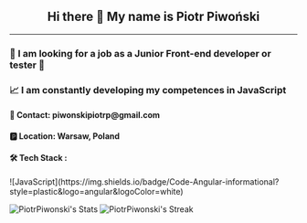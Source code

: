<p align="center">
 <h2 align="center"> Hi there 👋 My name is Piotr Piwoński</h2>
</p>
<hr>
<h3 align="left">👀 I am looking for a job as a Junior Front-end developer or tester 👀</h3>

<h3 align="left">📈 I am constantly developing my competences in JavaScript</h3>

<h4 align="left"> 📧 Contact: piwonskipiotrp@gmail.com </h3> 

<h4 align="left">🅿 Location: Warsaw, Poland</h4>

<h4>🛠 Tech Stack : </h4>
![JavaScript](https://img.shields.io/badge/Code-Angular-informational?style=plastic&logo=angular&logoColor=white)


<!--
**PiotrPiwonski/PiotrPiwonski** is a ✨ _special_ ✨ repository because its `README.md` (this file) appears on your GitHub profile.

Here are some ideas to get you started:

- 🔭 I’m currently working on ...
- 🌱 I’m currently learning ...
- 👯 I’m looking to collaborate on ...
- 🤔 I’m looking for help with ...
- 💬 Ask me about ...
- 📫 How to reach me: ...
- 😄 Pronouns: ...
- ⚡ Fun fact: ...
-->

![PiotrPiwonski's Stats](https://github-readme-stats.vercel.app/api?username=PiotrPiwonski&theme=tokyonight&show_icons=true&hide_border=false&count_private=false)
![PiotrPiwonski's Streak](https://github-readme-streak-stats.herokuapp.com/?user=PiotrPiwonski&theme=tokyonight&hide_border=false)

